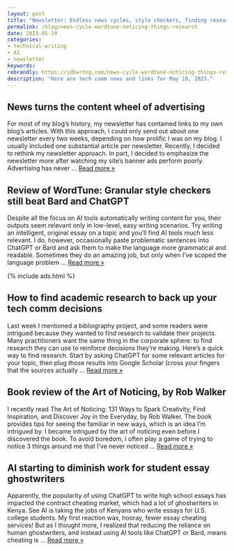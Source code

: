 ```yaml
---
layout: post
title: "Newsletter: Endless news cycles, style checkers, finding research, noticing things around you"
permalink: /blog/news-cycle-wordtune-noticing-things-research
date: 2023-05-19
categories:
- technical-writing
- AI
- newsletter
keywords: 
rebrandly: https://idbwrtng.com/news-cycle-wordtune-noticing-things-research
description: "Here are tech comm news and links for May 19, 2023."
---
```


## News turns the content wheel of advertising

For most of my blog’s history, my newsletter has contained links to my own blog’s articles. With this approach, I could only send out about one newsletter every two weeks, depending on how prolific I was on my blog. I usually included one substantial article per newsletter. Recently, I decided to rethink my newsletter approach. In part, I decided to emphasize the newsletter more after watching my site’s banner ads perform poorly. Advertising has never ... [Read more »](/blog/news-turns-content-wheel-of-advertising)

## Review of WordTune: Granular style checkers still beat Bard and ChatGPT

Despite all the focus on AI tools automatically writing content for you, their outputs seem relevant only in low-level, easy writing scenarios. Try writing an intelligent, original essay on a topic and you’ll find AI tools much less relevant. I do, however, occasionally paste problematic sentences into ChatGPT or Bard and ask them to make the language more grammatical and readable. Sometimes they do an amazing job, but only when I’ve scoped the language problem ... [Read more »](/blog/wordtune-granular-style-checker-vs-llm-rewrites-chatgpt)

{% include ads.html %}

## How to find academic research to back up your tech comm decisions

Last week I mentioned a bibliography project, and some readers were intrigued because they wanted to find research to validate their projects. Many practitioners want the same thing in the corporate sphere: to find research they can use to reinforce decisions they’re making. Here’s a quick way to find research. Start by asking ChatGPT for some relevant articles for your topic, then plug those results into Google Scholar (cross your fingers that the sources actually ... [Read more »](/blog/how-to-find-academic-research-tech-comm)

## Book review of the Art of Noticing, by Rob Walker

I recently read The Art of Noticing: 131 Ways to Spark Creativity, Find Inspiration, and Discover Joy in the Everyday, by Rob Walker. The book provides tips for seeing the familiar in new ways, which is an idea I’m intrigued by. I became intrigued by the art of noticing even before I discovered the book. To avoid boredom, I often play a game of trying to notice 3 things around me that I’ve never noticed ... [Read more »](/blog/art-of-noticing-rob-walker-book-review)

## AI starting to diminish work for student essay ghostwriters

Apparently, the popularity of using ChatGPT to write high school essays has impacted the contract cheating market, which had a lot of ghostwriters in Kenya. See AI is taking the jobs of Kenyans who write essays for U.S. college students. My first reaction was, hooray, fewer essay cheating services! But as I thought more, I realized that reducing the reliance on human ghostwriters, and instead using AI tools like ChatGPT or Bard, means cheating is ... [Read more »](/blog/ai-diminishing-academic-ghostwriters-cheating)